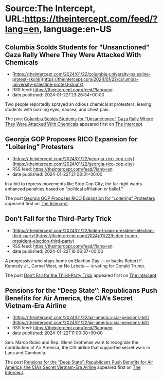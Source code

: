 # Source:The Intercept, URL:https://theintercept.com/feed/?lang=en, language:en-US

## Columbia Scolds Students for "Unsanctioned" Gaza Rally Where They Were Attacked With Chemicals
 - [https://theintercept.com/2024/01/22/columbia-university-palestine-protest-skunk](https://theintercept.com/2024/01/22/columbia-university-palestine-protest-skunk)
 - RSS feed: https://theintercept.com/feed/?lang=en
 - date published: 2024-01-22T23:26:34+00:00

<p>Two people reportedly sprayed an odious chemical at protesters, leaving students with burning eyes, nausea, and chest pain.</p>
<p>The post <a href="https://theintercept.com/2024/01/22/columbia-university-palestine-protest-skunk/">Columbia Scolds Students for &#8220;Unsanctioned&#8221; Gaza Rally Where They Were Attacked With Chemicals</a> appeared first on <a href="https://theintercept.com">The Intercept</a>.</p>

## Georgia GOP Proposes RICO Expansion for “Loitering” Protesters
 - [https://theintercept.com/2024/01/22/georgia-rico-cop-city](https://theintercept.com/2024/01/22/georgia-rico-cop-city)
 - RSS feed: https://theintercept.com/feed/?lang=en
 - date published: 2024-01-22T21:08:31+00:00

<p>In a bid to repress movements like Stop Cop City, the far right wants enhanced penalties based on “political affiliation or belief.”</p>
<p>The post <a href="https://theintercept.com/2024/01/22/georgia-rico-cop-city/">Georgia GOP Proposes RICO Expansion for “Loitering” Protesters</a> appeared first on <a href="https://theintercept.com">The Intercept</a>.</p>

## Don’t Fall for the Third-Party Trick
 - [https://theintercept.com/2024/01/22/biden-trump-president-election-third-party](https://theintercept.com/2024/01/22/biden-trump-president-election-third-party)
 - RSS feed: https://theintercept.com/feed/?lang=en
 - date published: 2024-01-22T16:06:37+00:00

<p>A progressive who stays home on Election Day — or backs Robert F. Kennedy Jr., Cornel West, or No Labels — is voting for Donald Trump.</p>
<p>The post <a href="https://theintercept.com/2024/01/22/biden-trump-president-election-third-party/">Don’t Fall for the Third-Party Trick</a> appeared first on <a href="https://theintercept.com">The Intercept</a>.</p>

## Pensions for the “Deep State”: Republicans Push Benefits for Air America, the CIA’s Secret Vietnam-Era Airline
 - [https://theintercept.com/2024/01/22/air-america-cia-pensions-bill](https://theintercept.com/2024/01/22/air-america-cia-pensions-bill)
 - RSS feed: https://theintercept.com/feed/?lang=en
 - date published: 2024-01-22T11:00:00+00:00

<p>Sen. Marco Rubio and Rep. Glenn Grothman want to recognize the contribution of Air America, the CIA airline that supported secret wars in Laos and Cambodia.</p>
<p>The post <a href="https://theintercept.com/2024/01/22/air-america-cia-pensions-bill/">Pensions for the “Deep State”: Republicans Push Benefits for Air America, the CIA’s Secret Vietnam-Era Airline</a> appeared first on <a href="https://theintercept.com">The Intercept</a>.</p>

